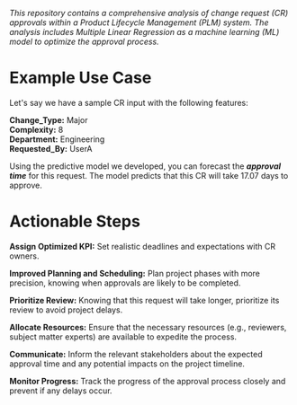 *This repository contains a comprehensive analysis of change request (CR) approvals within a Product Lifecycle Management (PLM) system. The analysis includes Multiple Linear Regression as a machine learning (ML) model to optimize the approval process.*

# Example Use Case
Let's say we have a sample CR input with the following features:

**Change_Type:** Major  
**Complexity:** 8  
**Department:** Engineering  
**Requested_By:** UserA  

Using the predictive model we developed, you can forecast the ***approval time*** for this request. The model predicts that this CR will take 17.07 days to approve.

# Actionable Steps

**Assign Optimized KPI:** Set realistic deadlines and expectations with CR owners.  

**Improved Planning and Scheduling:** Plan project phases with more precision, knowing when approvals are likely to be completed.  

**Prioritize Review:** Knowing that this request will take longer, prioritize its review to avoid project delays.  

**Allocate Resources:** Ensure that the necessary resources (e.g., reviewers, subject matter experts) are available to expedite the process.  

**Communicate:** Inform the relevant stakeholders about the expected approval time and any potential impacts on the project timeline.  

**Monitor Progress:** Track the progress of the approval process closely and prevent if any delays occur.  
